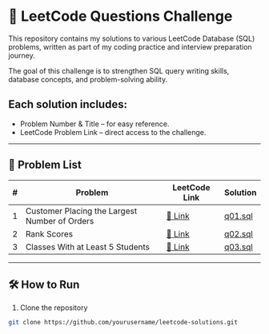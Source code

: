 # 🚀 LeetCode Questions Challenge

This repository contains my solutions to various LeetCode Database (SQL) problems, written as part of my coding practice and interview preparation journey.

The goal of this challenge is to strengthen SQL query writing skills, database concepts, and problem-solving ability.
## Each solution includes:

- Problem Number & Title – for easy reference.
- LeetCode Problem Link – direct access to the challenge.
---

## 📜 Problem List

| # | Problem | LeetCode Link                                            | Solution             |
|---|--|----------------------------------------------------------|----------------------|
| 1 | Customer Placing the Largest Number of Orders | [🔗 Link](https://leetcode.com/problems/customer-placing-the-largest-number-of-orders/) | [q01.sql](./q01.sql) |
| 2 | Rank Scores | [🔗 Link](https://leetcode.com/problems/rank-scores/) | [q02.sql](./q02.sql) |
| 3 | Classes With at Least 5 Students | [🔗 Link](https://leetcode.com/problems/classes-with-at-least-5-students/) | [q03.sql](./q03.sql) |


---

## 🛠 How to Run
1. Clone the repository
```bash
git clone https://github.com/yourusername/leetcode-solutions.git
